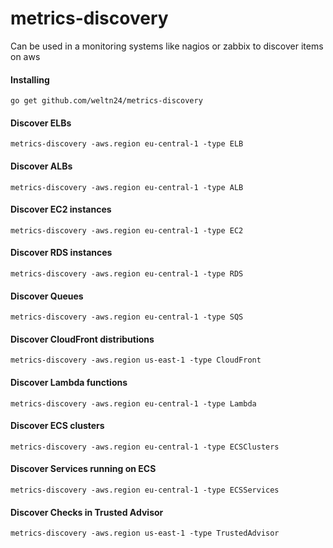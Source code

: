 # metrics-discovery
Can be used in a monitoring systems like nagios or zabbix to discover items on aws 

#### Installing
	go get github.com/weltn24/metrics-discovery

#### Discover ELBs
	
	metrics-discovery -aws.region eu-central-1 -type ELB

#### Discover ALBs
	
	metrics-discovery -aws.region eu-central-1 -type ALB

#### Discover EC2 instances

	metrics-discovery -aws.region eu-central-1 -type EC2

#### Discover RDS instances

	metrics-discovery -aws.region eu-central-1 -type RDS

#### Discover Queues

	metrics-discovery -aws.region eu-central-1 -type SQS

#### Discover CloudFront distributions

	metrics-discovery -aws.region us-east-1 -type CloudFront

#### Discover Lambda functions

	metrics-discovery -aws.region eu-central-1 -type Lambda

#### Discover ECS clusters

    metrics-discovery -aws.region eu-central-1 -type ECSClusters

#### Discover Services running on ECS
	
	metrics-discovery -aws.region eu-central-1 -type ECSServices

#### Discover Checks in Trusted Advisor
	
	metrics-discovery -aws.region us-east-1 -type TrustedAdvisor
